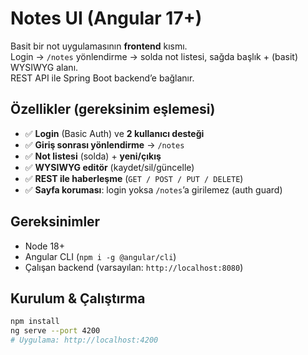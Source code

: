 # Notes UI (Angular 17+)

Basit bir not uygulamasının **frontend** kısmı.  
Login → `/notes` yönlendirme → solda not listesi, sağda başlık + (basit) WYSIWYG alanı.  
REST API ile Spring Boot backend’e bağlanır.

## Özellikler (gereksinim eşlemesi)
- ✅ **Login** (Basic Auth) ve **2 kullanıcı desteği**
- ✅ **Giriş sonrası yönlendirme** → `/notes`
- ✅ **Not listesi** (solda) + **yeni/çıkış**
- ✅ **WYSIWYG editör** (kaydet/sil/güncelle)
- ✅ **REST ile haberleşme** (`GET / POST / PUT / DELETE`)
- ✅ **Sayfa koruması**: login yoksa `/notes`’a girilemez (auth guard)


## Gereksinimler
- Node 18+  
- Angular CLI (`npm i -g @angular/cli`)  
- Çalışan backend (varsayılan: `http://localhost:8080`)

## Kurulum & Çalıştırma
```bash
npm install
ng serve --port 4200
# Uygulama: http://localhost:4200
